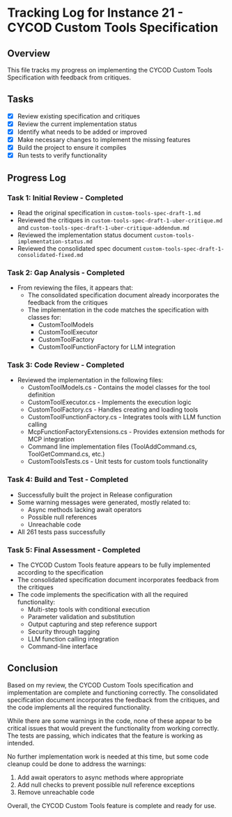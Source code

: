 # Tracking Log for Instance 21 - CYCOD Custom Tools Specification

## Overview
This file tracks my progress on implementing the CYCOD Custom Tools Specification with feedback from critiques.

## Tasks
- [x] Review existing specification and critiques
- [x] Review the current implementation status
- [x] Identify what needs to be added or improved
- [x] Make necessary changes to implement the missing features
- [x] Build the project to ensure it compiles
- [x] Run tests to verify functionality

## Progress Log

### Task 1: Initial Review - Completed
- Read the original specification in `custom-tools-spec-draft-1.md`
- Reviewed the critiques in `custom-tools-spec-draft-1-uber-critique.md` and `custom-tools-spec-draft-1-uber-critique-addendum.md`
- Reviewed the implementation status document `custom-tools-implementation-status.md`
- Reviewed the consolidated spec document `custom-tools-spec-draft-1-consolidated-fixed.md`

### Task 2: Gap Analysis - Completed
- From reviewing the files, it appears that:
  - The consolidated specification document already incorporates the feedback from the critiques
  - The implementation in the code matches the specification with classes for:
    - CustomToolModels
    - CustomToolExecutor
    - CustomToolFactory
    - CustomToolFunctionFactory for LLM integration

### Task 3: Code Review - Completed
- Reviewed the implementation in the following files:
  - CustomToolModels.cs - Contains the model classes for the tool definition
  - CustomToolExecutor.cs - Implements the execution logic
  - CustomToolFactory.cs - Handles creating and loading tools
  - CustomToolFunctionFactory.cs - Integrates tools with LLM function calling
  - McpFunctionFactoryExtensions.cs - Provides extension methods for MCP integration
  - Command line implementation files (ToolAddCommand.cs, ToolGetCommand.cs, etc.)
  - CustomToolsTests.cs - Unit tests for custom tools functionality

### Task 4: Build and Test - Completed
- Successfully built the project in Release configuration
- Some warning messages were generated, mostly related to:
  - Async methods lacking await operators
  - Possible null references
  - Unreachable code
- All 261 tests pass successfully

### Task 5: Final Assessment - Completed
- The CYCOD Custom Tools feature appears to be fully implemented according to the specification
- The consolidated specification document incorporates feedback from the critiques
- The code implements the specification with all the required functionality:
  - Multi-step tools with conditional execution
  - Parameter validation and substitution
  - Output capturing and step reference support
  - Security through tagging
  - LLM function calling integration
  - Command-line interface

## Conclusion

Based on my review, the CYCOD Custom Tools specification and implementation are complete and functioning correctly. The consolidated specification document incorporates the feedback from the critiques, and the code implements all the required functionality.

While there are some warnings in the code, none of these appear to be critical issues that would prevent the functionality from working correctly. The tests are passing, which indicates that the feature is working as intended.

No further implementation work is needed at this time, but some code cleanup could be done to address the warnings:
1. Add await operators to async methods where appropriate
2. Add null checks to prevent possible null reference exceptions
3. Remove unreachable code

Overall, the CYCOD Custom Tools feature is complete and ready for use.